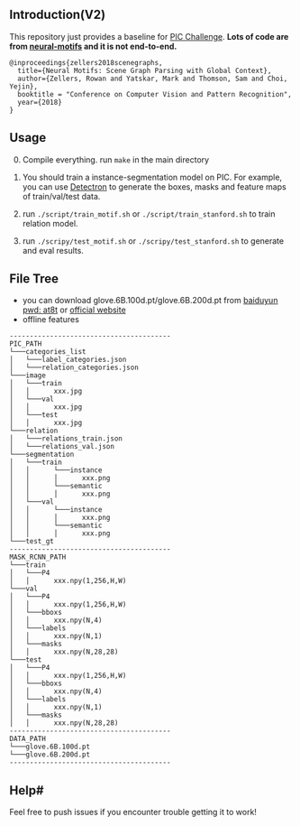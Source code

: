 ## Introduction(V2) ##

This repository just provides a baseline for [PIC Challenge](http://www.picdataset.com/challenge/index/). **Lots of code are from [neural-motifs](https://github.com/rowanz/neural-motifs) and it is not end-to-end.**

```
@inproceedings{zellers2018scenegraphs,
  title={Neural Motifs: Scene Graph Parsing with Global Context},
  author={Zellers, Rowan and Yatskar, Mark and Thomson, Sam and Choi, Yejin},
  booktitle = "Conference on Computer Vision and Pattern Recognition",  
  year={2018}
}
```

## Usage ##

0. Compile everything. run `make` in the main directory

1. You should train a instance-segmentation model on PIC. For example, you can use [Detectron](https://github.com/facebookresearch/Detectron) to generate the boxes, masks and feature maps of train/val/test data.

2. run `./script/train_motif.sh` or `./script/train_stanford.sh` to train relation model.

3. run `./scripy/test_motif.sh` or `./scripy/test_stanford.sh` to generate and eval results.

## File Tree ##

- you can download glove.6B.100d.pt/glove.6B.200d.pt from [baiduyun pwd: at8t](https://pan.baidu.com/s/1wAWUpvmSQ9PV44uDJbUqZQ) or [official website](https://nlp.stanford.edu/data/)
- offline features

```
----------------------------------------
PIC_PATH
└───categories_list
│   └───label_categories.json 
│   └───relation_categories.json
└───image
│   └───train
│   │      xxx.jpg
│   └───val
│   │      xxx.jpg
│   └───test
│   │      xxx.jpg
└───relation
│   └───relations_train.json 
│   └───relations_val.json
└───segmentation
│   └───train
│   │      └───instance
│   │      │      xxx.png
│   │      └───semantic
│   │      │      xxx.png
│   └───val
│   │      └───instance
│   │      │      xxx.png
│   │      └───semantic
│   │      │      xxx.png
└───test_gt
----------------------------------------
MASK_RCNN_PATH
└───train
│   └───P4
│   │      xxx.npy(1,256,H,W)
└───val
│   └───P4
│   │      xxx.npy(1,256,H,W)
│   └───bboxs
│   │      xxx.npy(N,4)
│   └───labels
│   │      xxx.npy(N,1)
│   └───masks
│   │      xxx.npy(N,28,28)
└───test
│   └───P4
│   │      xxx.npy(1,256,H,W)
│   └───bboxs
│   │      xxx.npy(N,4)
│   └───labels
│   │      xxx.npy(N,1)
│   └───masks
│   │      xxx.npy(N,28,28)
----------------------------------------
DATA_PATH
└───glove.6B.100d.pt
└───glove.6B.200d.pt
----------------------------------------
```

## Help#
Feel free to push issues if you encounter trouble getting it to work!